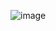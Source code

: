 
![image](https://user-images.githubusercontent.com/95160129/154634056-90f6e9c3-d569-4c35-9d9f-b86b11abd166.png)

